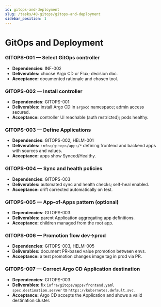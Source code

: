 ```yaml
---
id: gitops-and-deployment
slug: /tasks/40-gitops/gitops-and-deployment
sidebar_position: 1
---
```


# GitOps and Deployment

### GITOPS-001 — Select GitOps controller

- **Dependencies:** INF-002
- **Deliverables:** choose Argo CD or Flux; decision doc.
- **Acceptance:** documented rationale and chosen tool.

### GITOPS-002 — Install controller

- **Dependencies:** GITOPS-001
- **Deliverables:** install Argo CD in `argocd` namespace; admin access secured.
- **Acceptance:** controller UI reachable (auth restricted); pods healthy.

### GITOPS-003 — Define Applications

- **Dependencies:** GITOPS-002, HELM-001
- **Deliverables:** `infra/gitops/apps/*` defining frontend and backend apps with sources and values.
- **Acceptance:** apps show Synced/Healthy.

### GITOPS-004 — Sync and health policies

- **Dependencies:** GITOPS-003
- **Deliverables:** automated sync and health checks; self-heal enabled.
- **Acceptance:** drift corrected automatically on test.

### GITOPS-005 — App-of-Apps pattern (optional)

- **Dependencies:** GITOPS-003
- **Deliverables:** parent Application aggregating app definitions.
- **Acceptance:** children managed from the root app.

### GITOPS-006 — Promotion flow dev→prod

- **Dependencies:** GITOPS-003, HELM-005
- **Deliverables:** document PR-based value promotion between envs.
- **Acceptance:** a test promotion changes image tag in prod via PR.

### GITOPS-007 — Correct Argo CD Application destination

- **Dependencies:** GITOPS-003
- **Deliverables:** fix `infra/gitops/apps/frontend.yaml` `spec.destination.server` to `https://kubernetes.default.svc`.
- **Acceptance:** Argo CD accepts the Application and shows a valid destination cluster.
